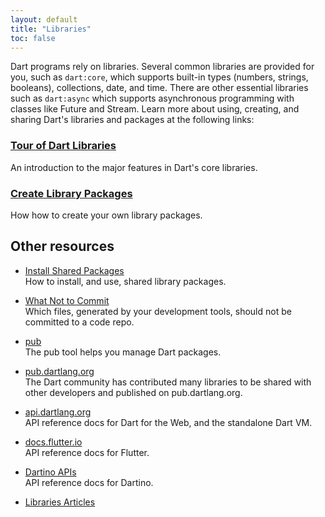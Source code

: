 ```yaml
---
layout: default
title: "Libraries"
toc: false
---
```


Dart programs rely on libraries.
Several common libraries are provided for you, such as
`dart:core`, which supports built-in types (numbers, strings, booleans),
collections, date, and time. There are other essential libraries
such as `dart:async` which supports asynchronous programming with classes
like Future and Stream.
Learn more about using, creating, and sharing Dart's libraries and packages
at the following links:

<div class="card-grid">
  <div class="card">
    <h3><a href="/guides/libraries/library-tour">Tour of Dart Libraries</a></h3>
    <p>An introduction to the major features in Dart's core libraries.</p>
  </div>

  <div class="card">
    <h3><a href="/guides/libraries/create-library-packages">Create Library Packages</a></h3>
    <p>How how to create your own library packages.</p>
  </div>
</div>

## Other resources

* <a href="/tutorials/libraries/shared-pkgs">Install Shared Packages</a><br>
  How to install, and use, shared library packages.

* <a href="/guides/libraries/private-files">What Not to Commit</a><br>
   Which files, generated by your development tools, should not be committed to a code repo.

* <a href="/tools/pub/">pub</a><br>
  The pub tool helps you manage Dart packages.

* <a href="https://pub.dartlang.org/">pub.dartlang.org</a><br>
  The Dart community has contributed many libraries to be
  shared with other developers and published on pub.dartlang.org.

* <a href="{{site.dart_api}}">api.dartlang.org</a><br>
  API reference docs for Dart for the Web, and the standalone Dart VM.

* <a href="http://docs.flutter.io/">docs.flutter.io</a><br>
  API reference docs for Flutter.

* <a href="https://dartino.github.io/api/">Dartino APIs</a><br>
  API reference docs for Dartino.

* <a href="/articles/libraries">Libraries Articles</a>
